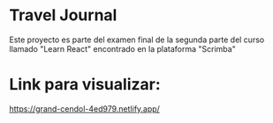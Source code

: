 # Travel Journal

Este proyecto es parte del examen final de la segunda parte del curso llamado "Learn React" encontrado en la plataforma "Scrimba"


# Link para visualizar:
https://grand-cendol-4ed979.netlify.app/
